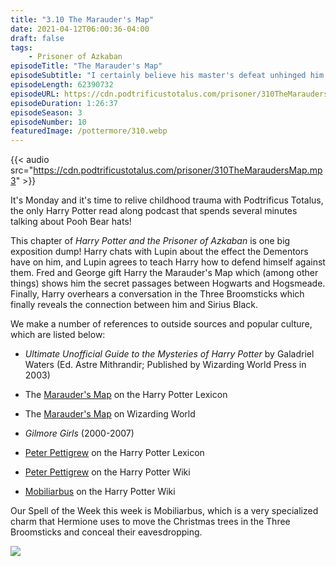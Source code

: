 ```yaml
---
title: "3.10 The Marauder's Map"
date: 2021-04-12T06:00:36-04:00
draft: false
tags:
    - Prisoner of Azkaban
episodeTitle: "The Marauder's Map"
episodeSubtitle: "I certainly believe his master's defeat unhinged him for a while. The murder of Pettigrew and all those Muggles was the action of a cornered and desperate man -- cruel... pointless."
episodeLength: 62390732
episodeURL: https://cdn.podtrificustotalus.com/prisoner/310TheMaraudersMap.mp3
episodeDuration: 1:26:37
episodeSeason: 3
episodeNumber: 10
featuredImage: /pottermore/310.webp
---
```

{{< audio src="https://cdn.podtrificustotalus.com/prisoner/310TheMaraudersMap.mp3" >}}

It's Monday and it's time to relive childhood trauma with Podtrificus Totalus, the only Harry Potter read along podcast that spends several minutes talking about Pooh Bear hats!

This chapter of *Harry Potter and the Prisoner of Azkaban* is one big exposition dump! Harry chats with Lupin about the effect the Dementors have on him, and Lupin agrees to teach Harry how to defend himself against them. Fred and George gift Harry the Marauder's Map which (among other things) shows him the secret passages between Hogwarts and Hogsmeade. Finally, Harry overhears a conversation in the Three Broomsticks which finally reveals the connection between him and Sirius Black.

We make a number of references to outside sources and popular culture, which are listed below:

- *Ultimate Unofficial Guide to the Mysteries of Harry Potter* by Galadriel Waters (Ed. Astre Mithrandir; Published by Wizarding World Press in 2003)

- The [Marauder's Map](https://www.hp-lexicon.org/thing/marauders-map/) on the Harry Potter Lexicon

- The [Marauder's Map](https://www.wizardingworld.com/writing-by-jk-rowling/the-marauders-map) on Wizarding World

- *Gilmore Girls* (2000-2007)

- [Peter Pettigrew](https://www.hp-lexicon.org/character/peter-pettigrew/) on the Harry Potter Lexicon

- [Peter Pettigrew](https://harrypotter.fandom.com/wiki/Peter_Pettigrew#Etymology) on the Harry Potter Wiki

- [Mobiliarbus](https://harrypotter.fandom.com/wiki/Mobiliarbus) on the Harry Potter Wiki

Our Spell of the Week this week is Mobiliarbus, which is a very specialized charm that Hermione uses to move the Christmas trees in the Three Broomsticks and conceal their eavesdropping.

<img class="chapterArt" src="/chapter/310.webp" />